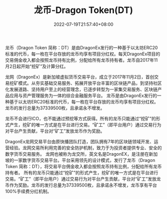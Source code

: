 ﻿---
weight: 
title: "龙币-Dragon Token(DT)"
description: "龙币（Dragon Token 简称：DT）是由DragonEx发行的一种基于以太坊ERC20标准的代币，每一枚在平台存放的龙币均享有分红权"
date: 2022-07-19T21:57:40+08:00
lastmod: 2022-07-19T16:45:40+08:00
draft: false
authors: ["seven"]
featuredImage: "longbi-dragon-tokendt.webp"
link: "https://dragonex.io/"
tags: ["数字代币","龙币-Dragon Token(DT)"]
categories: ["navigation"]
navigation: ["数字代币"]
lightgallery: true
toc: true
pinned: false
recommend: false
recommend1: false
---
龙币（Dragon Token 简称：DT）是由DragonEx发行的一种基于以太坊ERC20标准的代币，每一枚在平台存放的龙币均享有项目分红权。每天DragonEx项目的交易佣金收入都会按照龙币持有比例，分配给所有龙币持有者。龙币自2017年11月2日起开始“挖矿”及计算分红。

龙网（DragonEx）是新加坡虚拟货币交易平台，成立于2017年11月2日，首创交易挖矿模式。从夯实基础交易服务、拓展开放平台丰富的区块链产品，到坚持社区化发展道路、坚持用户至上的经营理念，已逐步转型为一家集交易服务、区块链产品应用与资产管理服务为一体的综合金融服务平台。
龙币是由DragonEx发行的一种基于以太坊ERC20标准的代币，每一枚在平台存放的龙币均享有项目分红权。龙币的发行总量为37339500枚，且承诺永不增发。

龙币不会进行ICO，也不能通过预挖等方式获得。所有的龙币只能通过“挖矿”的形式产生，挖矿的唯一方式是在平台进行交易。“矿工”（即平台用户）通过交易行为对平台产生贡献，平台对“矿工”发放龙币作为奖励。

DragonEx龙网交易平台由原快播团队打造，团队拥有7年的区块链领域开发、运营经验。龙网交易所利用完善的安全防护机制，致力于为投资者提供专业、安全的数字货币交易服务。
龙网也被称为龙交所，英文名是DragonEX，是注册在新加坡的一家数字货币交易平台。平台采用领先的设计模式，发行了龙币（Dragon Token 简称：DT），将交易平台佣金收入都会按照龙币持有比例，分配给所有龙币持有者。
所有的龙币只能通过“挖矿”的形式产生，挖矿的唯一方式是在平台进行交易。“矿工”（即平台用户）通过交易行为对平台产生贡献，平台对“矿工”发放龙币作为奖励。龙币的发行总量为37339500枚，且承诺永不增发，龙币享有平台100%手续费分红机制。
